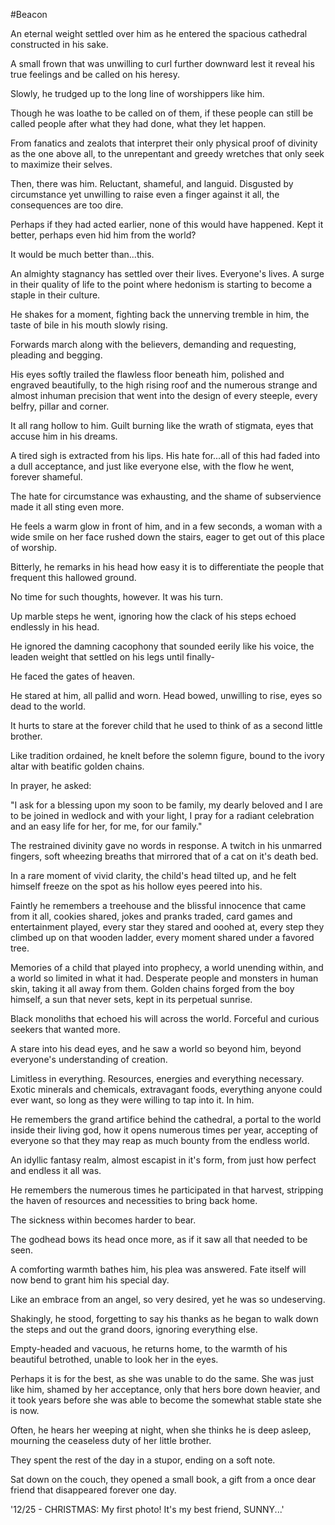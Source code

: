 #Beacon

An eternal weight settled over him as he entered the spacious cathedral constructed in his sake.

A small frown that was unwilling to curl further downward lest it reveal his true feelings and be called on his heresy.

Slowly, he trudged up to the long line of worshippers like him.

Though he was loathe to be called on of them, if these people can still be called people after what they had done, what they let happen.

From fanatics and zealots that interpret their only physical proof of divinity as the one above all, to the unrepentant and greedy wretches that only seek to maximize their selves.

Then, there was him. Reluctant, shameful, and languid. Disgusted by circumstance yet unwilling to raise even a finger against it all, the consequences are too dire.

Perhaps if they had acted earlier, none of this would have happened. Kept it better, perhaps even hid him from the world?

It would be much better than...this.

An almighty stagnancy has settled over their lives. Everyone's lives. A surge in their quality of life to the point where hedonism is starting to become a staple in their culture.

He shakes for a moment, fighting back the unnerving tremble in him, the taste of bile in his mouth slowly rising.

Forwards march along with the believers, demanding and requesting, pleading and begging.

His eyes softly trailed the flawless floor beneath him, polished and engraved beautifully, to the high rising roof and the numerous strange and almost inhuman precision that went into the design of every steeple, every belfry, pillar and corner.

It all rang hollow to him. Guilt burning like the wrath of stigmata, eyes that accuse him in his dreams.

A tired sigh is extracted from his lips. His hate for...all of this had faded into a dull acceptance, and just like everyone else, with the flow he went, forever shameful.

The hate for circumstance was exhausting, and the shame of subservience made it all sting even more.

He feels a warm glow in front of him, and in a few seconds, a woman with a wide smile on her face rushed down the stairs, eager to get out of this place of worship.

Bitterly, he remarks in his head how easy it is to differentiate the people that frequent this hallowed ground.

No time for such thoughts, however. It was his turn.

Up marble steps he went, ignoring how the clack of his steps echoed endlessly in his head.

He ignored the damning cacophony that sounded eerily like his voice, the leaden weight that settled on his legs until finally-

He faced the gates of heaven.

He stared at him, all pallid and worn. Head bowed, unwilling to rise, eyes so dead to the world. 

It hurts to stare at the forever child that he used to think of as a second little brother.

Like tradition ordained, he knelt before the solemn figure, bound to the ivory altar with beatific golden chains.

In prayer, he asked: 

"I ask for a blessing upon my soon to be family, my dearly beloved and I are to be joined in wedlock and with your light, I pray for a radiant celebration and an easy life for her, for me, for our family."

The restrained divinity gave no words in response. A twitch in his unmarred fingers, soft wheezing breaths that mirrored that of a cat on it's death bed.

In a rare moment of vivid clarity, the child's head tilted up, and he felt himself freeze on the spot as his hollow eyes peered into his.

Faintly he remembers a treehouse and the blissful innocence that came from it all, cookies shared, jokes and pranks traded, card games and entertainment played, every star they stared and ooohed at, every step they climbed up on that wooden ladder, every moment shared under a favored tree.

Memories of a child that played into prophecy, a world unending within, and a world so limited in what it had. Desperate people and monsters in human skin, taking it all away from them. Golden chains forged from the boy himself, a sun that never sets, kept in its perpetual sunrise.

Black monoliths that echoed his will across the world. Forceful and curious seekers that wanted more.

A stare into his dead eyes, and he saw a world so beyond him, beyond everyone's understanding of creation.

Limitless in everything. Resources, energies and everything necessary. Exotic minerals and chemicals, extravagant foods, everything anyone could ever want, so long as they were willing to tap into it. In him.

He remembers the grand artifice behind the cathedral, a portal to the world inside their living god, how it opens numerous times per year, accepting of everyone so that they may reap as much bounty from the endless world. 

An idyllic fantasy realm, almost escapist in it's form, from just how perfect and endless it all was.

He remembers the numerous times he participated in that harvest, stripping the haven of resources and necessities to bring back home.

The sickness within becomes harder to bear.

The godhead bows its head once more, as if it saw all that needed to be seen. 

A comforting warmth bathes him, his plea was answered. Fate itself will now bend to grant him his special day.

Like an embrace from an angel, so very desired, yet he was so undeserving.

Shakingly, he stood, forgetting to say his thanks as he began to walk down the steps and out the grand doors, ignoring everything else.

Empty-headed and vacuous, he returns home, to the warmth of his beautiful betrothed, unable to look her in the eyes.

Perhaps it is for the best, as she was unable to do the same. She was just like him, shamed by her acceptance, only that hers bore down heavier, and it took years before she was able to become the somewhat stable state she is now.

Often, he hears her weeping at night, when she thinks he is deep asleep, mourning the ceaseless duty of her little brother.

They spent the rest of the day in a stupor, ending on a soft note.

Sat down on the couch, they opened a small book, a gift from a once dear friend that disappeared forever one day.

'12/25 - CHRISTMAS: My first photo! It's my best friend, SUNNY...'
